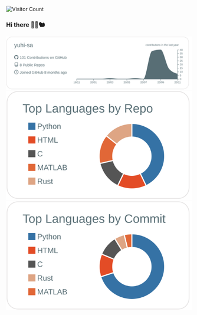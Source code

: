 ![Visitor Count](https://komarev.com/ghpvc/?username=yuhi-sa&color=lightgrey)
### Hi there 👋🐧🐿
[![](https://raw.githubusercontent.com/yuhi-sa/yuhi-sa/main/profile-summary-card-output/default/0-profile-details.svg)](https://github.com/vn7n24fzkq/github-profile-summary-cards)  
[![](https://raw.githubusercontent.com/yuhi-sa/yuhi-sa/main/profile-summary-card-output/default/1-repos-per-language.svg)](https://github.com/vn7n24fzkq/github-profile-summary-cards)
[![](https://raw.githubusercontent.com/yuhi-sa/yuhi-sa/main/profile-summary-card-output/default/2-most-commit-language.svg)](https://github.com/vn7n24fzkq/github-profile-summary-cards)

